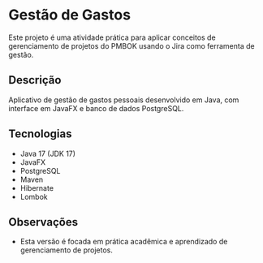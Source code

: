 # Gestão de Gastos

Este projeto é uma atividade prática para aplicar conceitos de gerenciamento de projetos do PMBOK usando o Jira como ferramenta de gestão.

## Descrição
Aplicativo de gestão de gastos pessoais desenvolvido em Java, com interface em JavaFX e banco de dados PostgreSQL.

## Tecnologias
- Java 17 (JDK 17)
- JavaFX
- PostgreSQL
- Maven
- Hibernate
- Lombok

## Observações
- Esta versão é focada em prática acadêmica e aprendizado de gerenciamento de projetos.
